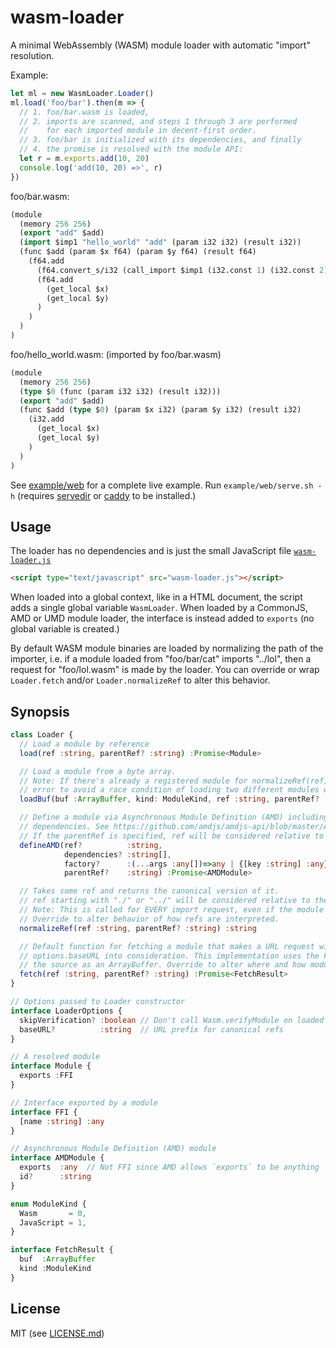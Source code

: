 # wasm-loader

A minimal WebAssembly (WASM) module loader with automatic "import" resolution.

Example:

```js
let ml = new WasmLoader.Loader()
ml.load('foo/bar').then(m => {
  // 1. foo/bar.wasm is loaded,
  // 2. imports are scanned, and steps 1 through 3 are performed
  //    for each imported module in decent-first order.
  // 3. foo/bar is initialized with its dependencies, and finally
  // 4. the promise is resolved with the module API:
  let r = m.exports.add(10, 20)
  console.log('add(10, 20) =>', r)
})
```

foo/bar.wasm:
```lisp
(module
  (memory 256 256)
  (export "add" $add)
  (import $imp1 "hello_world" "add" (param i32 i32) (result i32))
  (func $add (param $x f64) (param $y f64) (result f64)
    (f64.add
      (f64.convert_s/i32 (call_import $imp1 (i32.const 1) (i32.const 2)))
      (f64.add
        (get_local $x)
        (get_local $y)
      )
    )
  )
)
```

foo/hello_world.wasm: (imported by foo/bar.wasm)
```lisp
(module
  (memory 256 256)
  (type $0 (func (param i32 i32) (result i32)))
  (export "add" $add)
  (func $add (type $0) (param $x i32) (param $y i32) (result i32)
    (i32.add
      (get_local $x)
      (get_local $y)
    )
  )
)
```


See [example/web](example/web) for a complete live example. Run `example/web/serve.sh -h` (requires [servedir](https://www.npmjs.com/package/secure-servedir) or [caddy](https://caddyserver.com/) to be installed.)

## Usage

The loader has no dependencies and is just the small JavaScript file [`wasm-loader.js`](lib/wasm-loader.js)

```html
<script type="text/javascript" src="wasm-loader.js"></script>
```

When loaded into a global context, like in a HTML document, the script adds a single global variable `WasmLoader`. When loaded by a CommonJS, AMD or UMD module loader, the interface is instead added to `exports` (no global variable is created.)

By default WASM module binaries are loaded by normalizing the path of the importer, i.e. if a module loaded from "foo/bar/cat" imports "../lol", then a request for "foo/lol.wasm" is made by the loader. You can override or wrap `Loader.fetch` and/or `Loader.normalizeRef` to alter this behavior.

## Synopsis

```ts
class Loader {
  // Load a module by reference
  load(ref :string, parentRef? :string) :Promise<Module>

  // Load a module from a byte array.
  // Note: If there's already a registered module for normalizeRef(ref), this throws an
  // error to avoid a race condition of loading two different modules with the same ref.
  loadBuf(buf :ArrayBuffer, kind: ModuleKind, ref :string, parentRef? :string) :Promise<Module>

  // Define a module via Asynchronous Module Definition (AMD) including resolution of any
  // dependencies. See https://github.com/amdjs/amdjs-api/blob/master/AMD.md for more info.
  // If the parentRef is specified, ref will be considered relative to the parentRef.
  defineAMD(ref?          :string,
            dependencies? :string[],
            factory?      :(...args :any[])=>any | {[key :string] :any}, // (required)
            parentRef?    :string) :Promise<AMDModule>

  // Takes some ref and returns the canonical version of it.
  // ref starting with "./" or "../" will be considered relative to the parentRef, if specified.
  // Note: This is called for EVERY import request, even if the module is already loaded.
  // Override to alter behavior of how refs are interpreted.
  normalizeRef(ref :string, parentRef? :string) :string

  // Default function for fetching a module that makes a URL request with the ref, taking
  // options.baseURL into consideration. This implementation uses the Fetch API to retrieve
  // the source as an ArrayBuffer. Override to alter where and how module source is loaded.
  fetch(ref :string, parentRef? :string) :Promise<FetchResult>
}

// Options passed to Loader constructor
interface LoaderOptions {
  skipVerification? :boolean // Don't call Wasm.verifyModule on loaded modules
  baseURL?          :string  // URL prefix for canonical refs
}

// A resolved module
interface Module {
  exports :FFI
}

// Interface exported by a module
interface FFI {
  [name :string] :any
}

// Asynchronous Module Definition (AMD) module
interface AMDModule {
  exports  :any  // Not FFI since AMD allows `exports` to be anything
  id?      :string
}

enum ModuleKind {
  Wasm       = 0,
  JavaScript = 1,
}

interface FetchResult {
  buf  :ArrayBuffer
  kind :ModuleKind
}
```

## License

MIT (see [LICENSE.md](LICENSE.md))
